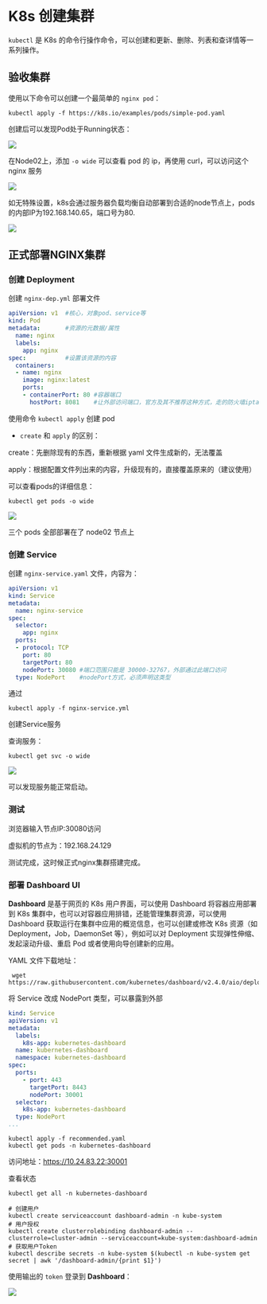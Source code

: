 # K8s 创建集群

`kubectl` 是 K8s 的命令行操作命令，可以创建和更新、删除、列表和查详情等一系列操作。

## 验收集群

使用以下命令可以创建一个最简单的 `nginx pod`：

```shell
kubectl apply -f https://k8s.io/examples/pods/simple-pod.yaml
```

创建后可以发现Pod处于Running状态：

![](../../figs.assets/image-20230404201546481.png)

在Node02上，添加 `-o wide` 可以查看 pod 的 ip，再使用 curl，可以访问这个 nginx 服务

![](../../figs.assets/image-20230404202803267.png)

如无特殊设置，k8s会通过服务器负载均衡自动部署到合适的node节点上，pods的内部IP为192.168.140.65，端口号为80.

![](../../figs.assets/image-20230404202303906.png)

## 正式部署NGINX集群

### 创建 Deployment

创建 `nginx-dep.yml` 部署文件

```yaml
apiVersion: v1	#核心，对象pod、service等
kind: Pod
metadata:		#资源的元数据/属性
  name: nginx
  labels:
    app: nginx
spec:			#设置该资源的内容
  containers:
  - name: nginx
    image: nginx:latest
    ports:
    - containerPort: 80	#容器端口
      hostPort: 8081	#让外部访问端口，官方及其不推荐这种方式，走的防火墙iptables方式，本人测试没成功，仍然无法从外部访问。
```

使用命令 `kubectl apply` 创建 pod

- `create` 和 `apply` 的区别：

create：先删除现有的东西，重新根据 yaml 文件生成新的，无法覆盖

apply：根据配置文件列出来的内容，升级现有的，直接覆盖原来的（建议使用）

可以查看pods的详细信息：

```shell
kubectl get pods -o wide
```

![](../../figs.assets/image-20230404205604591.png)

三个 pods 全部部署在了 node02 节点上

### 创建 Service

创建 `nginx-service.yaml` 文件，内容为：

```yaml
apiVersion: v1
kind: Service
metadata:
  name: nginx-service
spec:
  selector:
    app: nginx
  ports:
  - protocol: TCP
    port: 80
    targetPort: 80
    nodePort: 30080 #端口范围只能是 30000-32767，外部通过此端口访问
  type: NodePort	#nodePort方式，必须声明这类型
```

通过

```shell
kubectl apply -f nginx-service.yml
```

创建Service服务

查询服务：

```shell
kubectl get svc -o wide
```

![](../../figs.assets/image-20230404210010885.png)

可以发现服务能正常启动。

### 测试

浏览器输入节点IP:30080访问

虚拟机的节点为：192.168.24.129

测试完成，这时候正式nginx集群搭建完成。

### 部署 Dashboard UI

**Dashboard** 是基于网页的 K8s 用户界面，可以使用 Dashboard 将容器应用部署到 K8s 集群中，也可以对容器应用排错，还能管理集群资源，可以使用 Dashboard 获取运行在集群中应用的概览信息，也可以创建或修改 K8s 资源（如 Deployment，Job，DaemonSet 等），例如可以对 Deployment 实现弹性伸缩、发起滚动升级、重启 Pod 或者使用向导创建新的应用。

YAML 文件下载地址：

```shell
 wget https://raw.githubusercontent.com/kubernetes/dashboard/v2.4.0/aio/deploy/recommended.yaml
```

将 Service 改成 NodePort 类型，可以暴露到外部

```yaml
kind: Service
apiVersion: v1
metadata:
  labels:
    k8s-app: kubernetes-dashboard
  name: kubernetes-dashboard
  namespace: kubernetes-dashboard
spec:
  ports:
    - port: 443
      targetPort: 8443
      nodePort: 30001
  selector:
    k8s-app: kubernetes-dashboard
  type: NodePort
...
```

```shell
kubectl apply -f recommended.yaml
kubectl get pods -n kubernetes-dashboard
```

访问地址：https://10.24.83.22:30001

查看状态

```shell
kubectl get all -n kubernetes-dashboard
```

```shell
# 创建用户
kubectl create serviceaccount dashboard-admin -n kube-system
# 用户授权
kubectl create clusterrolebinding dashboard-admin --clusterrole=cluster-admin --serviceaccount=kube-system:dashboard-admin
# 获取用户Token
kubectl describe secrets -n kube-system $(kubectl -n kube-system get secret | awk '/dashboard-admin/{print $1}')
```

使用输出的 `token` 登录到 **Dashboard**：

![](../../figs.assets/image-20230406111500864.png)







